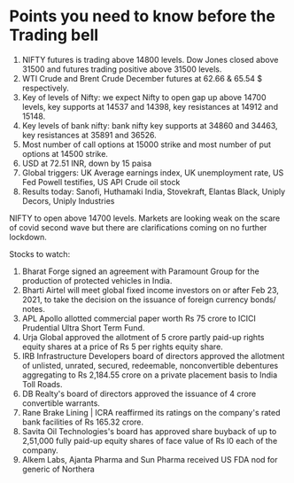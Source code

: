 # Points you need to know before the Trading bell
1. NIFTY futures is trading above 14800 levels. Dow Jones closed above 31500 and futures trading positive above 31500 levels.
2. WTI Crude and Brent Crude December futures at 62.66 & 65.54 $ respectively. 
3. Key of levels of Nifty: we expect Nifty to open gap up above 14700 levels, key supports at 14537 and 14398, key resistances at 14912 and 15148.
4. Key levels of bank nifty: bank nifty key supports at 34860 and 34463, key resistances at 35891 and 36526.
5. Most number of call options at 15000 strike and most number of put options at 14500 strike.
6. USD at 72.51 INR, down by 15 paisa
7. Global triggers: UK Average earnings index, UK unemployment rate, US Fed Powell testifies, US API Crude oil stock
8. Results today: Sanofi, Huthamaki India, Stovekraft, Elantas Black, Uniply Decors, Uniply Industries

NIFTY to open above 14700 levels. Markets are looking weak on the scare of covid second wave but there are clarifications coming on no further lockdown.

Stocks to watch:
1. Bharat Forge signed an agreement with Paramount Group for the production of protected vehicles in India.
2. Bharti Airtel will meet global fixed income investors on or after Feb 23, 2021, to take the decision on the issuance of foreign currency bonds/ notes.
3. APL Apollo allotted commercial paper worth Rs 75 crore to ICICI Prudential Ultra Short Term Fund.
4. Urja Global approved the allotment of 5 crore partly paid-up rights equity shares at a price of Rs 5 per rights equity share.
5. IRB Infrastructure Developers board of directors approved the allotment of unlisted, unrated, secured, redeemable, nonconvertible debentures aggregating to Rs 2,184.55 crore on a private placement basis to India Toll Roads.
6. DB Realty's board of directors approved the issuance of 4 crore convertible warrants.
7. Rane Brake Lining | ICRA reaffirmed its ratings on the company's rated bank facilities of Rs 165.32 crore.
8. Savita Oil Technologies's board has approved share buyback of up to 2,51,000 fully paid-up equity shares of face value of Rs l0 each of the company.
9. Alkem Labs, Ajanta Pharma and Sun Pharma received US FDA nod for generic of Northera
